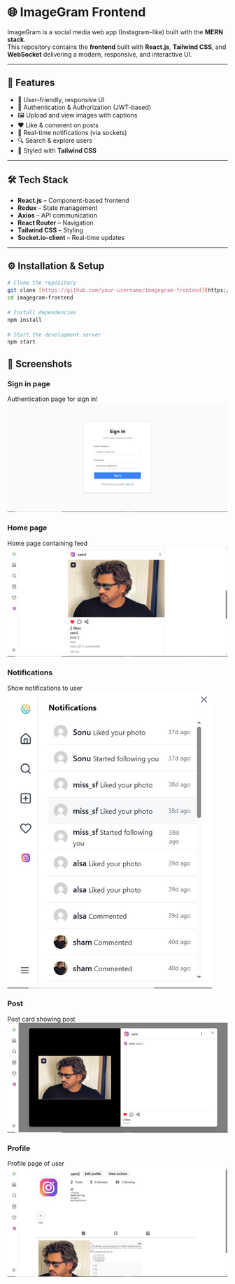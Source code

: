 # 🌐 ImageGram Frontend

ImageGram is a social media web app (Instagram-like) built with the **MERN stack**.  
This repository contains the **frontend** built with **React.js**, **Tailwind CSS**, and **WebSocket** delivering a modern, responsive, and interactive UI.

---

## 🚀 Features

- 📱 User-friendly, responsive UI
- 🔐 Authentication & Authorization (JWT-based)
- 🖼️ Upload and view images with captions
- ❤️ Like & comment on posts
- 🔔 Real-time notifications (via sockets)
- 🔍 Search & explore users
- 🎨 Styled with **Tailwind CSS**

---

## 🛠️ Tech Stack

- **React.js** – Component-based frontend
- **Redux** – State management
- **Axios** – API communication
- **React Router** – Navigation
- **Tailwind CSS** – Styling
- **Socket.io-client** – Real-time updates

---

## ⚙️ Installation & Setup

```bash
# Clone the repository
git clone [https://github.com/your-username/imagegram-frontend](https://github.com/sheikh-aleem72/ImageGram-Frontend).git
cd imagegram-frontend

# Install dependencies
npm install

# Start the development server
npm start

```

## 📸 Screenshots

### Sign in page

Authentication page for sign in!
![Signin page](/screenshots/auth.jpg)

### Home page

Home page containing feed
![Home Page](/screenshots/home.jpg)

### Notifications

Show notifications to user
![Notifications](/screenshots/notification.jpg)

### Post

Post card showing post
![Post Card](/screenshots/post.jpg)

### Profile

Profile page of user
![Profile](/screenshots/profile.jpg)
